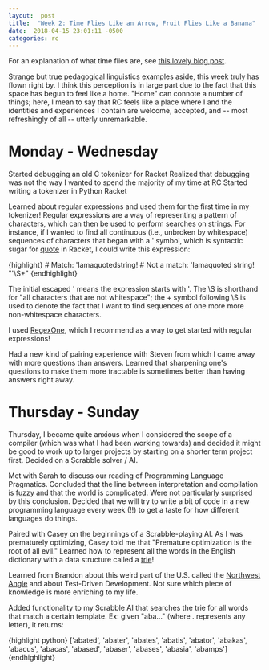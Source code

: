 ```yaml
---
layout:  post
title:  "Week 2: Time Flies Like an Arrow, Fruit Flies Like a Banana"
date:  2018-04-15 23:01:11 -0500
categories: rc
---
```


For an explanation of what time flies are, see [this lovely blog post](https://allthingslinguistic.com/post/51834369484/structural-ambiguity-illustrations-from).

Strange but true pedagogical linguistics examples aside, this week truly has flown right by. I think this perception is in large part due to the fact that this space has begun to feel like a home. "Home" can connote a number of things; here, I mean to say that RC feels like a place where I and the identities and experiences I contain are welcome, accepted, and -- most refreshingly of all -- utterly unremarkable.

# Monday - Wednesday

Started debugging an old C tokenizer for Racket
Realized that debugging was not the way I wanted to spend the majority of my time at RC
Started writing a tokenizer in Python Racket

Learned about regular expressions and used them for the first time in my tokenizer! Regular expressions are a way of representing a pattern of characters, which can then be used to perform searches on strings. For instance, if I wanted to find all continuous (i.e., unbroken by whitespace) sequences of characters that began with a ' symbol, which is syntactic sugar for [quote](https://docs.racket-lang.org/guide/quote.html) in Racket, I could write this expression:

{highlight}
\# Match: 'Iamaquotedstring!
\# Not a match: 'Iamaquoted string!
"\'\S+"
{endhighlight}

The initial escaped ' means the expression starts with '. The \S is shorthand for "all characters that are not whitespace"; the + symbol following \S is used to denote the fact that I want to find sequences of one more more non-whitespace characters.

I used [RegexOne](https://regexone.com/), which I recommend as a way to get started with regular expressions!

Had a new kind of pairing experience with Steven from which I came away with more questions than answers. Learned that sharpening one's questions to make them more tractable is sometimes better than having answers right away.

# Thursday - Sunday

Thursday, I became quite anxious when I considered the scope of a compiler (which was what I had been working towards) and decided it might be good to work up to larger projects by starting on a shorter term project first. Decided on a Scrabble solver / AI.

Met with Sarah to discuss our reading of Programming Language Pragmatics. Concluded that the line between interpretation and compilation is [fuzzy](https://nedbatchelder.com/blog/201803/is_python_interpreted_or_compiled_yes.html) and that the world is complicated. Were not particularly surprised by this conclusion. Decided that we will try to write a bit of code in a new programming language every week (!!) to get a taste for how different languages do things.

Paired with Casey on the beginnings of a Scrabble-playing AI. As I was prematurely optimizing, Casey told me that "Premature optimization is the root of all evil." Learned how to represent all the words in the English dictionary with a data structure called a [trie](https://en.wikipedia.org/wiki/Trie)!

Learned from Brandon about this weird part of the U.S. called the [Northwest Angle](https://en.wikipedia.org/wiki/Northwest_Angle) and about Test-Driven Development. Not sure which piece of knowledge is more enriching to my life.

Added functionality to my Scrabble AI that searches the trie for all words that match a certain template. Ex: given "aba..." (where . represents any letter), it returns:

{highlight python}
['abated', 'abater', 'abates', 'abatis', 'abator', 'abakas', 'abacus', 'abacas', 'abased', 'abaser', 'abases', 'abasia', 'abamps']
{endhighlight}
